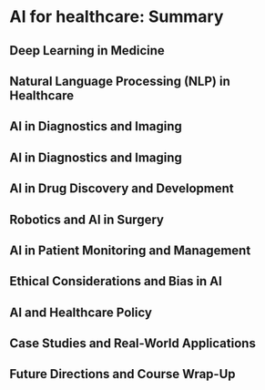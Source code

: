 
<h1> AI for healthcare: Summary</h1>





<h2> Deep Learning in Medicine </h2>

<h2>Natural Language Processing (NLP) in Healthcare </h2>

<h2> AI in Diagnostics and Imaging</h2> 

<h2> AI in Diagnostics and Imaging </h2>

<h2>AI in Drug Discovery and Development </h2> 

<h2> Robotics and AI in Surgery </h2>

<h2>AI in Patient Monitoring and Management </h2>

<h2>Ethical Considerations and Bias in AI </h2>

<h2>AI and Healthcare Policy </h2>

<h2>Case Studies and Real-World Applications </h2>

<h2> Future Directions and Course Wrap-Up </h2>

